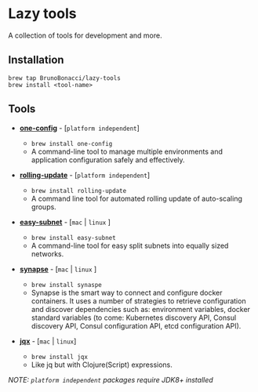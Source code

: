 # Lazy tools

A collection of tools for development and more.


## Installation

    brew tap BrunoBonacci/lazy-tools
    brew install <tool-name>

## Tools

  * [**one-config**](https://github.com/BrunoBonacci/1config) - [`platform independent`]
    - `brew install one-config`
    - A command-line tool to manage multiple environments and
    application configuration safely and effectively.

  * [**rolling-update**](https://github.com/BrunoBonacci/rolling-update) - [`platform independent`]
    - `brew install rolling-update`
    - A command line tool for automated rolling update of auto-scaling groups.

  * [**easy-subnet**](https://github.com/BrunoBonacci/easy-subnet) - [`mac` | `linux` ]
    - `brew install easy-subnet`
    - A command-line tool for easy split subnets into equally sized
    networks.

  * [**synapse**](https://github.com/BrunoBonacci/synapse) - [`mac` | `linux` ]
    - `brew install synaspe`
    - Synapse is the smart way to connect and configure docker
    containers. It uses a number of strategies to retrieve
    configuration and discover dependencies such as: environment
    variables, docker standard variables (to come: Kubernetes
    discovery API, Consul discovery API, Consul configuration API,
    etcd configuration API).

  * [**jqx**](./doc/jqx/README.md) - [`mac` | `linux`]
    - `brew install jqx`
    - Like jq but with Clojure(Script) expressions.


*NOTE: `platform independent` packages require JDK8+ installed*
